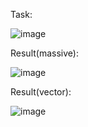 Task:


![image](https://github.com/Zoro2210/programming/assets/139787644/ce723e35-5341-4737-8ed6-ed2724915178)



Result(massive):


![image](https://github.com/Zoro2210/programming/assets/139787644/771308ec-47df-4487-848c-24b696a43e23)



Result(vector):


![image](https://github.com/Zoro2210/programming/assets/139787644/e37bd8f4-261d-44dd-bda7-578ca0484313)
